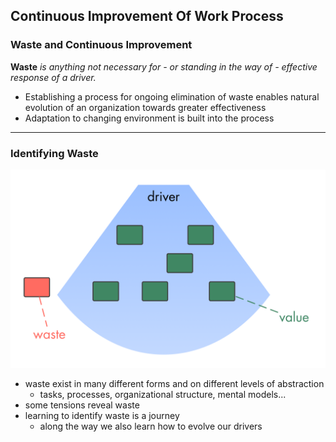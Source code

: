 ## Continuous Improvement Of Work Process

### Waste and Continuous Improvement ###

**Waste** _is anything not necessary for - or standing in the way of - effective response of a driver._

* Establishing a process for ongoing elimination of waste enables natural evolution of an organization towards greater effectiveness
* Adaptation to changing environment is built into the process

---

### Identifying Waste ###

![inline,fit](img/workflow-and-value/drivers-value-waste.png)

* waste exist in many different forms and on different levels of abstraction
    * tasks, processes, organizational structure, mental models...
* some tensions reveal waste
* learning to identify waste is a journey
    * along the way we also learn how to evolve our drivers
